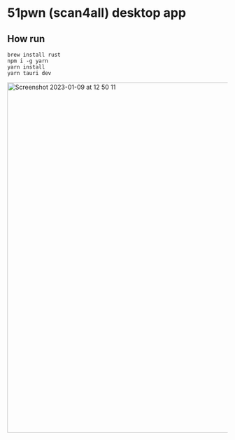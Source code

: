 # 51pwn (scan4all) desktop app

## How run
```
brew install rust
npm i -g yarn
yarn install
yarn tauri dev
```

<img width="800" alt="Screenshot 2023-01-09 at 12 50 11" src="https://user-images.githubusercontent.com/18223385/211242945-f8c6fe1e-3ba9-4c46-a68e-16eed6cc4b66.png">
